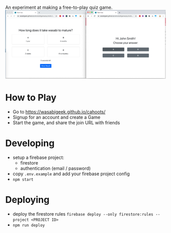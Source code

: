 An experiment at making a free-to-play quiz game.
![Cahoots Screenshot](cahoots_screenshot.png?raw=true "Cahoots Screenshot")

# How to Play
- Go to https://wasabigeek.github.io/cahoots/
- Signup for an account and create a Game
- Start the game, and share the join URL with friends

# Developing
- setup a firebase project:
  - firestore
  - authentication (email / password)
- copy `.env.example` and add your firebase project config
- `npm start`

# Deploying
- deploy the firestore rules `firebase deploy --only firestore:rules --project <PROJECT ID>`
- `npm run deploy`
